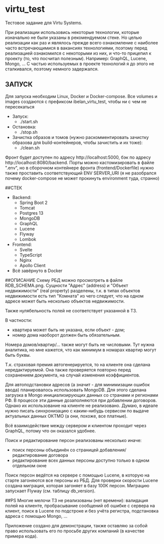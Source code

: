 # virtu_test

Тестовое задание для Virtu Systems.

При реализации использовись некоторые технологии, которые изначально не были указаны в рекомендуемом стеке.
Но целью реализации как раз и являлось прежде всего ознакомление с наиболее часто встречающимися в вакансиях технологиями, поэтому перед реализацией ознакомился с некоторыми из них, и что-то прицепил к проекту (то, что посчитал полезным). Например: GraphQL, Lucene, Mongo, ...
С частью используемых в проекте технологий я до этого не сталкивался, поэтому немного задержался.

## ЗАПУСК
Для запуска необходим Linux, Docker и Docker-compose. Все volumes и images создаются с префиксом ibelan_virtu_test, чтобы ни с чем не пересекаться
* Запуск:
  * ./start.sh
* Остановка:
  * ./stop.sh
* Зачистка образов и томов (нужно раскомментировать зачистку образова для build-контейнеров, чтобы зачистить и их тоже):
  * ./clean.sh

Фронт будет доступен по адресу http://localhost:5000, бэк по адресу http://localhost:8080/backend.
Порты можно кастомизировать в файле ".env", но в сборочном контейнере фронта (frontend/Dockerfile) нужно также проставить соответствующий ENV SERVER_URI (я не разобрался почему docker-compose не может прокинуть environment туда, странно)

##СТЕК
* Backend:
  * Spring Boot 2
  * Tomcat
  * Postgres 13
  * MongoDB
  * GraphQL
  * Lucene
  * Flyway
  * Lombok
* Frontend:
  * Svelte
  * TypeScript
  * Nginx
  * Apollo Client
* Всё завёрнуто в Docker

##ОПИСАНИЕ
Схему РБД можно просмотреть в файле RDB_SCHEMA.png. Сущности "Адрес" (address) и "Объект недвижимости" (real property) разделены, т.к. в типах объектов недвижимости есть тип "Комната" из чего следует, что на одном адресе может быть несколько объектов недвижимости.

Также нулябельность полей не соответствует указанной в ТЗ.

В частности:
* квартира может быть не указана, если объект - дом;
* номер дома наоборот должен быть обязательным.

Номера домов/квартир/... также могут быть не числовыми. Тут нужна аналитика, но мне кажется, что как минимум в номарах квартир могут быть буквы.

Т.к. страховая премия автогенерируется, то на клиенте она сделана нередактируемой. Она также проверяется повторно перед сохранением документа, на случай изменения коэффициентов.

Для автоподстановки адресов (а значит - для минимизации ошибок ввода) планировалось использовать MongoDB. Для этого сделана загрузка в Mongo инициализирующих данных со странами и регионами РФ. В процессе эти данные дозаполняются при добавлении договоров. Однако их использование на клиенте не реализовано. Думаю, в идеале нужно писать синхронизацию с каким-нибудь сервисом по выдаче актуальных данных ОКТМО (а они, похоже, все платные).

Всё взаимодействие между сервером и клиентом проходит через GraphQL, потому что он оказался удобнее.

Поиск и редактирование персон реализованы несколько иначе:
* поиск персоны объединён со страницей добавления/редактирование договора
* редактирование всех данных персоны доступно только в одном отдельном окне

Поиск персон ведётся на сервере с помощью Lucene, в которую на старте загоняются все персоны из РБД. Для проверки скорости Lucene создана миграция, которая загоняет в базу 100К персон. Миграцию запускает Flyway (см. таблицу db_version).

##PS
Многие мелочи ТЗ не реализованы (нет времени): валидация полей на клиенте, пробрасывание сообщений об ошибке с сервера на клиент, поиск в Lucene по подстроке и без учёта регистра, подстановка адреса с помощью Mongo, ...

Приложение создано для демонстрации, также оставляю за собой право использовать его по просьбе других компаний (в качестве примера кода).

